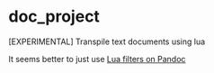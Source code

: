 # doc_project
[EXPERIMENTAL] Transpile text documents using lua

It seems better to just use [Lua filters on Pandoc](https://pandoc.org/lua-filters.html)
